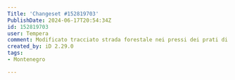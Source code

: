 ```yaml
---
Title: 'Changeset #152819703'
PublishDate: 2024-06-17T20:54:34Z
id: 152819703
user: Tempera
comment: Modificato tracciato strada forestale nei pressi dei prati di crinale
created_by: iD 2.29.0
tags:
- Montenegro

---
```

